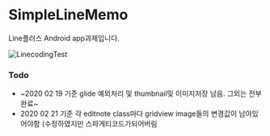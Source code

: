 # SimpleLineMemo
 Line플러스 Android app과제입니다. 

![LinecodingTest](https://user-images.githubusercontent.com/40031858/74128902-a55a1f00-4c21-11ea-9ccf-b11d3ae5625f.JPG)


### Todo 

- ~2020 02 19 기준 glide 예외처리 및 thumbnail및 이미지저장 남음. 그외는 전부 완료~  
- 2020 02 21 기준 각 editnote class마다 gridview image들의 변경값이 남아있어야함 (수정하였지만 스파게티코드가되어버림
